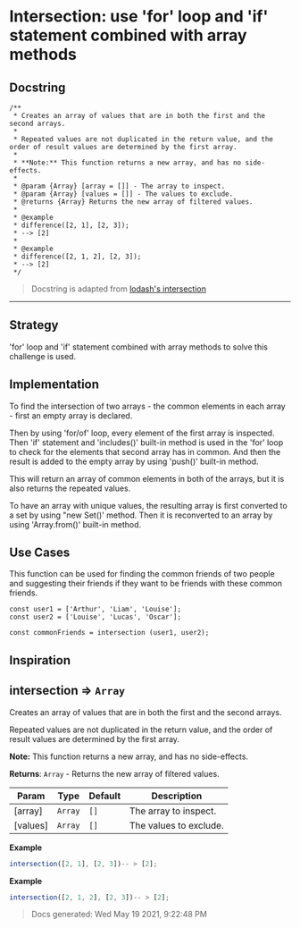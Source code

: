 # Intersection: use 'for' loop and 'if' statement combined with array methods

## Docstring

```JS
/**
 * Creates an array of values that are in both the first and the second arrays.
 *
 * Repeated values are not duplicated in the return value, and the order of result values are determined by the first array.
 *
 * **Note:** This function returns a new array, and has no side-effects.
 *
 * @param {Array} [array = []] - The array to inspect.
 * @param {Array} [values = []] - The values to exclude.
 * @returns {Array} Returns the new array of filtered values.
 *
 * @example
 * difference([2, 1], [2, 3]);
 * --> [2]
 *
 * @example
 * difference([2, 1, 2], [2, 3]);
 * --> [2]
 */
```

> Docstring is adapted from [lodash's intersection](https://github.com/lodash/lodash/blob/4.17.15/lodash.js#L7498)

---

## Strategy

'for' loop and 'if' statement combined with array methods to solve this challenge is used.

## Implementation

To find the intersection of two arrays - the common elements in each array - first an empty array is declared.

Then by using 'for/of' loop, every element of the first array is inspected. Then 'if' statement and 'includes()' built-in method is used in the 'for' loop to check for the elements that second array has in common. And then the result is added to the empty array by using 'push()' built-in method.

This will return an array of common elements in both of the arrays, but it is also returns the repeated values.

To have an array with unique values, the resulting array is first converted to a set by using "new Set()' method. Then it is reconverted to an array by using 'Array.from()' built-in method.

## Use Cases

This function can be used for finding the common friends of two people and suggesting their friends if they want to be friends with these common friends.

```JS
const user1 = ['Arthur', 'Liam', 'Louise'];
const user2 = ['Louise', 'Lucas', 'Oscar'];

const commonFriends = intersection (user1, user2);
```

## Inspiration

<!-- BEGIN DOCS -->

<a name="intersection"></a>

## intersection ⇒ <code>Array</code>

Creates an array of values that are in both the first and the second arrays.

Repeated values are not duplicated in the return value,
and the order of result values are determined by the first array.

**Note:** This function returns a new array, and has no side-effects.

**Returns**: <code>Array</code> - Returns the new array of filtered values.

| Param    | Type               | Default         | Description            |
| -------- | ------------------ | --------------- | ---------------------- |
| [array]  | <code>Array</code> | <code>[]</code> | The array to inspect.  |
| [values] | <code>Array</code> | <code>[]</code> | The values to exclude. |

**Example**

```js
intersection([2, 1], [2, 3])-- > [2];
```

**Example**

```js
intersection([2, 1, 2], [2, 3])-- > [2];
```

> Docs generated: Wed May 19 2021, 9:22:48 PM

<!-- END DOCS -->
